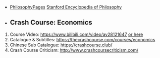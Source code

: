 * [PhilosophyPages](http://www.philosophypages.com/index.htm)
[Stanford Encyclopedia of Philosophy](https://plato.stanford.edu/)

- ## Crash Course: Economics

1. Course Video: https://www.bilibili.com/video/av28121647 [or here ](https://study.163.com/course/introduction.htm?courseId=1003640028#/courseDetail?tab=1)
2. Catalogue & Subtitles: https://thecrashcourse.com/courses/economics
3. Chinese Sub Catalogue: https://crashcourse.club/
4. Crash Course Criticism: http://www.crashcoursecriticism.com/

